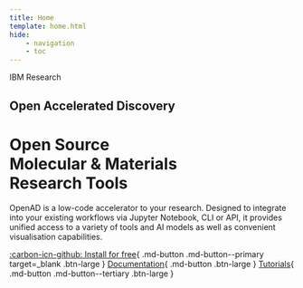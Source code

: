 ```yaml
---
title: Home
template: home.html
hide:
    - navigation
    - toc
---
```


<div id="hero" markdown>
IBM Research

## Open Accelerated Discovery
# Open Source<br>Molecular & Materials<br>Research Tools
<!-- # Open Source<br>Molecular & Materials<br>Discovery -->

<div class="intro">
OpenAD is a low-code accelerator to your research. Designed to integrate into your existing workflows via Jupyter Notebook, CLI or API, it provides unified access to a variety of tools and AI models as well as convenient visualisation capabilities.
</div>

[:carbon-icn-github: Install for free](https://github.com/acceleratedscience/openad-toolkit){ .md-button .md-button--primary target=\_blank .btn-large }
[Documentation](documentation/installation.md){ .md-button .btn-large }
[Tutorials](blog/category/tutorials/){ .md-button .md-button--tertiary .btn-large }
</div>